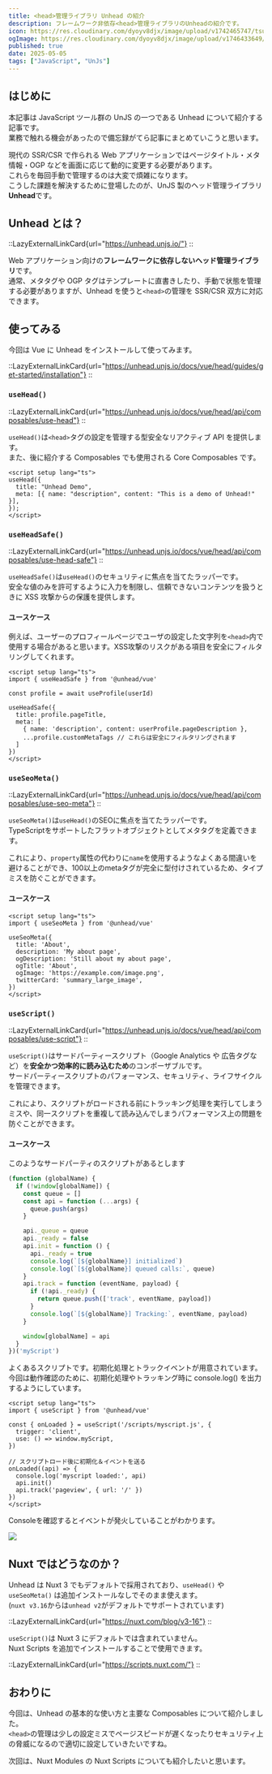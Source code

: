 ```yaml
---
title: <head>管理ライブラリ Unhead の紹介
description: フレームワーク非依存<head>管理ライブラリのUnheadの紹介です。
icon: https://res.cloudinary.com/dyoyv8djx/image/upload/v1742465747/tsukiyama_cqdytg.png
ogImage: https://res.cloudinary.com/dyoyv8djx/image/upload/v1746433649/tsukiyama-blog/introduce-unhead/Frame_6_pwvdwd.png
published: true
date: 2025-05-05
tags: ["JavaScript", "UnJs"]
---
```


## はじめに

本記事は JavaScript ツール群の UnJS の一つである Unhead について紹介する記事です。<br>
業務で触れる機会があったので備忘録がてら記事にまとめていこうと思います。

現代の SSR/CSR で作られる Web アプリケーションではページタイトル・メタ情報・OGP などを画面に応じて動的に変更する必要があります。<br>
これらを毎回手動で管理するのは大変で煩雑になります。<br>
こうした課題を解決するために登場したのが、UnJS 製のヘッド管理ライブラリ**Unhead**です。

## Unhead とは？

::LazyExternalLinkCard{url="https://unhead.unjs.io/"}
::

Web アプリケーション向けの**フレームワークに依存しないヘッド管理ライブラリ**です。<br>
通常、メタタグや OGP タグはテンプレートに直書きしたり、手動で状態を管理する必要がありますが、Unhead を使うと`<head>`の管理を SSR/CSR 双方に対応できます。

## 使ってみる

今回は Vue に Unhead をインストールして使ってみます。

::LazyExternalLinkCard{url="https://unhead.unjs.io/docs/vue/head/guides/get-started/installation"}
::

### `useHead()`

::LazyExternalLinkCard{url="https://unhead.unjs.io/docs/vue/head/api/composables/use-head"}
::

`useHead()`は`<head>`タグの設定を管理する型安全なリアクティブ API を提供します。<br>
また、後に紹介する Composables でも使用される Core Composables です。

```vue
<script setup lang="ts">
useHead({
  title: "Unhead Demo",
  meta: [{ name: "description", content: "This is a demo of Unhead!" }],
});
</script>
```

### `useHeadSafe()`

::LazyExternalLinkCard{url="https://unhead.unjs.io/docs/vue/head/api/composables/use-head-safe"}
::

`useHeadSafe()`は`useHead()`のセキュリティに焦点を当てたラッパーです。<br>
安全な値のみを許可するように入力を制限し、信頼できないコンテンツを扱うときに XSS 攻撃からの保護を提供します。


#### ユースケース

例えば、ユーザーのプロフィールページでユーザの設定した文字列を`<head>`内で使用する場合があると思います。XSS攻撃のリスクがある項目を安全にフィルタリングしてくれます。

```vue
<script setup lang="ts">
import { useHeadSafe } from '@unhead/vue'

const profile = await useProfile(userId)

useHeadSafe({
  title: profile.pageTitle,
  meta: [
    { name: 'description', content: userProfile.pageDescription },
    ...profile.customMetaTags // これらは安全にフィルタリングされます
  ]
})
</script>
```

### `useSeoMeta()`

::LazyExternalLinkCard{url="https://unhead.unjs.io/docs/vue/head/api/composables/use-seo-meta"}
::

`useSeoMeta()`は`useHead()`のSEOに焦点を当てたラッパーです。<br>
TypeScriptをサポートしたフラットオブジェクトとしてメタタグを定義できます。

これにより、`property`属性の代わりに`name`を使用するようなよくある間違いを避けることができ、100以上のmetaタグが完全に型付けされているため、タイプミスを防ぐことができます。


#### ユースケース

```vue
<script setup lang="ts">
import { useSeoMeta } from '@unhead/vue'

useSeoMeta({
  title: 'About',
  description: 'My about page',
  ogDescription: 'Still about my about page',
  ogTitle: 'About',
  ogImage: 'https://example.com/image.png',
  twitterCard: 'summary_large_image',
})
</script>
```

### `useScript()`

::LazyExternalLinkCard{url="https://unhead.unjs.io/docs/vue/head/api/composables/use-script"}
::

`useScript()`はサードパーティースクリプト（Google Analytics や 広告タグなど）を**安全かつ効率的に読み込むため**のコンポーザブルです。<br>
サードパーティースクリプトのパフォーマンス、セキュリティ、ライフサイクルを管理できます。

これにより、スクリプトがロードされる前にトラッキング処理を実行してしまうミスや、同一スクリプトを重複して読み込んでしまうパフォーマンス上の問題を防ぐことができます。

#### ユースケース

このようなサードパーティのスクリプトがあるとします

```js [myScript.js]
(function (globalName) {
  if (!window[globalName]) {
    const queue = []
    const api = function (...args) {
      queue.push(args)
    }

    api._queue = queue
    api._ready = false
    api.init = function () {
      api._ready = true
      console.log(`[${globalName}] initialized`)
      console.log(`[${globalName}] queued calls:`, queue)
    }
    api.track = function (eventName, payload) {
      if (!api._ready) {
        return queue.push(['track', eventName, payload])
      }
      console.log(`[${globalName}] Tracking:`, eventName, payload)
    }

    window[globalName] = api
  }
})('myScript')
```

よくあるスクリプトです。初期化処理とトラックイベントが用意されています。<br>
今回は動作確認のために、初期化処理やトラッキング時に console.log() を出力するようにしています。

```vue
<script setup lang="ts">
import { useScript } from '@unhead/vue'

const { onLoaded } = useScript('/scripts/myscript.js', {
  trigger: 'client',
  use: () => window.myScript,
})

// スクリプトロード後に初期化＆イベントを送る
onLoaded((api) => {
  console.log('myscript loaded:', api)
  api.init()
  api.track('pageview', { url: '/' })
})
</script>
```

Consoleを確認するとイベントが発火していることがわかります。

![](https://res.cloudinary.com/dyoyv8djx/image/upload/v1746431984/tsukiyama-blog/introduce-unhead/%E3%82%B9%E3%82%AF%E3%83%AA%E3%83%BC%E3%83%B3%E3%82%B7%E3%83%A7%E3%83%83%E3%83%88_2025-05-05_16.58.47_et58l8.png)

## Nuxt ではどうなのか？

Unhead は Nuxt 3 でもデフォルトで採用されており、`useHead()` や `useSeoMeta()` は追加インストールなしでそのまま使えます。<br>
(`nuxt v3.16`からは`unhead v2`がデフォルトでサポートされています)

::LazyExternalLinkCard{url="https://nuxt.com/blog/v3-16"}
::

`useScript()`は Nuxt 3 にデフォルトでは含まれていません。<br>
Nuxt Scripts を追加でインストールすることで使用できます。

::LazyExternalLinkCard{url="https://scripts.nuxt.com/"}
::

## おわりに

今回は、Unhead の基本的な使い方と主要な Composables について紹介しました。<br>
`<head>`の管理は少しの設定ミスでページスピードが遅くなったりセキュリティ上の脅威になるので適切に設定していきたいですね。

次回は、Nuxt Modules の Nuxt Scripts についても紹介したいと思います。
